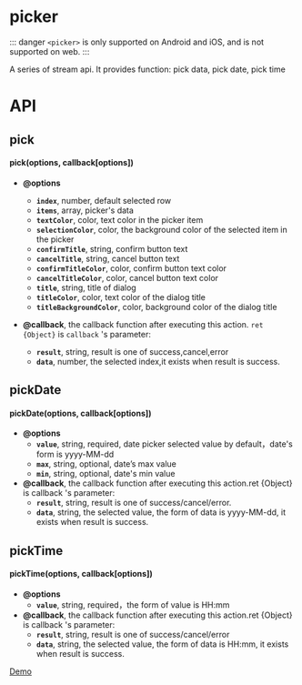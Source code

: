 # picker

::: danger
`<picker>` is only supported on Android and iOS, and is not supported on web.
:::

A series of stream api. It provides function: pick data, pick date, pick time

# API

## pick

#### pick(options, callback[options])

* **@options**
  * **`index`**, number, default selected row
  * **`items`**, array, picker's data
  * **`textColor`**, color, text color in the picker item
  * **`selectionColor`**, color, the background color of the selected item in the picker
  * **`confirmTitle`**, string, confirm button text
  * **`cancelTitle`**, string, cancel button text
  * **`confirmTitleColor`**, color, confirm button text color
  * **`cancelTitleColor`**, color, cancel button text color
  * **`title`**, string, title of dialog
  * **`titleColor`**, color, text color of the dialog title
  * **`titleBackgroundColor`**, color, background color of the dialog title

* **@callback**, the callback function after executing this action. `ret {Object}` is `callback` 's parameter:
  * **`result`**, string, result is one of success,cancel,error
  * **`data`**, number, the selected index,it exists when result is success.

## pickDate

#### pickDate(options, callback[options])

* **@options**
  * **`value`**, string, required, date picker selected value by default，date's form is yyyy-MM-dd
  * **`max`**, string, optional, date’s max value
  * **`min`**, string, optional, date's min value
* **@callback**, the callback function after executing this action.ret {Object} is callback 's parameter:
  * **`result`**, string, result is one of success/cancel/error.
  * **`data`**, string, the selected value, the form of data is yyyy-MM-dd, it exists when result is success.

## pickTime

#### pickTime(options, callback[options])

* **@options**
  * **`value`**, string, required，the form of value is HH:mm
* **@callback**, the callback function after executing this action.ret {Object} is callback 's parameter:
  * **`result`**, string, result is one of success/cancel/error
  * **`data`**, string, the selected value, the form of data is HH:mm, it exists when result is success.

[Demo](http://dotwe.org/vue/060faedd0952f518d2d5322a5fb5ea2f)
